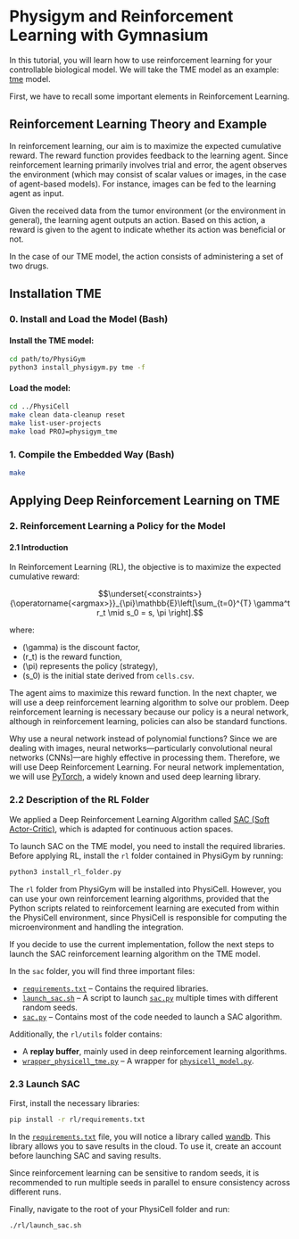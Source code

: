# Physigym and Reinforcement Learning with Gymnasium

In this tutorial, you will learn how to use reinforcement learning for your controllable biological model.
We will take the TME model as an example: [tme](https://github.com/Dante-Berth/PhysiGym/tree/main/model/tme) model.

First, we have to recall some important elements in Reinforcement Learning.

## Reinforcement Learning Theory and Example

In reinforcement learning, our aim is to maximize the expected cumulative reward. The reward function provides feedback to the learning agent. Since reinforcement learning primarily involves trial and error, the agent observes the environment (which may consist of scalar values or images, in the case of agent-based models). For instance, images can be fed to the learning agent as input. 

Given the received data from the tumor environment (or the environment in general), the learning agent outputs an action. Based on this action, a reward is given to the agent to indicate whether its action was beneficial or not.

In the case of our TME model, the action consists of administering a set of two drugs.

## Installation TME

### 0. Install and Load the Model (Bash)

#### Install the TME model:

```bash
cd path/to/PhysiGym
python3 install_physigym.py tme -f
```

#### Load the model:

```bash
cd ../PhysiCell
make clean data-cleanup reset
make list-user-projects
make load PROJ=physigym_tme
```

### 1. Compile the Embedded Way (Bash)

```bash
make
```

## Applying Deep Reinforcement Learning on TME

### 2. Reinforcement Learning a Policy for the Model

#### 2.1 Introduction

In Reinforcement Learning (RL), the objective is to maximize the expected cumulative reward:

```math
\underset{<constraints>}{\operatorname{<argmax>}}_{\pi}\mathbb{E}\left[\sum_{t=0}^{T} \gamma^t r_t \mid s_0 = s, \pi \right].
```

where:
- \(\gamma\) is the discount factor,
- \(r_t\) is the reward function,
- \(\pi\) represents the policy (strategy),
- \(s_0\) is the initial state derived from `cells.csv`.

The agent aims to maximize this reward function. In the next chapter, we will use a deep reinforcement learning algorithm to solve our problem. Deep reinforcement learning is necessary because our policy is a neural network, although in reinforcement learning, policies can also be standard functions.

Why use a neural network instead of polynomial functions? Since we are dealing with images, neural networks—particularly convolutional neural networks (CNNs)—are highly effective in processing them. Therefore, we will use Deep Reinforcement Learning. For neural network implementation, we will use [PyTorch](https://pytorch.org/), a widely known and used deep learning library.

### 2.2 Description of the RL Folder

We applied a Deep Reinforcement Learning Algorithm called [SAC (Soft Actor-Critic)](https://arxiv.org/pdf/1812.05905), which is adapted for continuous action spaces.

To launch SAC on the TME model, you need to install the required libraries. Before applying RL, install the `rl` folder contained in PhysiGym by running:

```bash
python3 install_rl_folder.py
```

The `rl` folder from PhysiGym will be installed into PhysiCell. However, you can use your own reinforcement learning algorithms, provided that the Python scripts related to reinforcement learning are executed from within the PhysiCell environment, since PhysiCell is responsible for computing the microenvironment and handling the integration.

If you decide to use the current implementation, follow the next steps to launch the SAC reinforcement learning algorithm on the TME model.

In the `sac` folder, you will find three important files:
- [`requirements.txt`](https://github.com/Dante-Berth/PhysiGym/blob/main/rl/requirements.txt) – Contains the required libraries.
- [`launch_sac.sh`](https://github.com/Dante-Berth/PhysiGym/blob/main/rl/sac/launch_sac.sh) – A script to launch [`sac.py`](https://github.com/Dante-Berth/PhysiGym/blob/main/rl/sac/sac.py) multiple times with different random seeds.
- [`sac.py`](https://github.com/Dante-Berth/PhysiGym/blob/main/rl/sac/sac.py) – Contains most of the code needed to launch a SAC algorithm.

Additionally, the `rl/utils` folder contains:
- A **replay buffer**, mainly used in deep reinforcement learning algorithms.
- [`wrapper_physicell_tme.py`](https://github.com/Dante-Berth/PhysiGym/blob/main/rl/utils/wrappers/wrapper_physicell_tme.py) – A wrapper for [`physicell_model.py`](https://github.com/Dante-Berth/PhysiGym/blob/main/model/tme/custom_modules/physigym/physicell_model.py).

### 2.3 Launch SAC

First, install the necessary libraries:

```bash
pip install -r rl/requirements.txt
```

In the [`requirements.txt`](https://github.com/Dante-Berth/PhysiGym/blob/main/rl/sac/sac_requirements.txt) file, you will notice a library called [wandb](https://wandb.ai/site). This library allows you to save results in the cloud. To use it, create an account before launching SAC and saving results.

Since reinforcement learning can be sensitive to random seeds, it is recommended to run multiple seeds in parallel to ensure consistency across different runs.

Finally, navigate to the root of your PhysiCell folder and run:

```bash
./rl/launch_sac.sh
